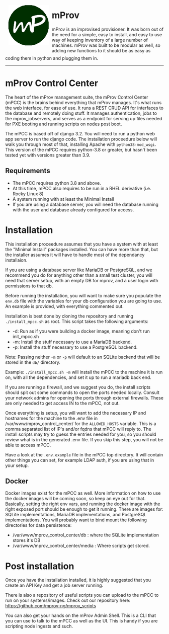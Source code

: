 [<img align="left" src="assets/images/mProvLogo.png" style="padding: 10px;" />](/)
# mProv
mProv is an improvised provisioner.  It was born out of the need for a simple, easy to install, and easy to use way of keeping inventory of
a large number of machines.  mProv was built to be modular as well, so adding new functions to it should be as easy as coding them in python
and plugging them in.  <img src="assets/images/cursor_blink.gif" />

<hr />

# mProv Control Center
The heart of the mProv management suite, the mProv Control Center (mPCC) is the brains behind everything that mProv manages.  It's what runs the web interface, for ease of use.  It runs a REST CRUD API for interfaces to the database and remotely doing stuff.  It manages authentication, jobs to the mprov_jobservers, and serves as a endpoint for serving up files needed for PXE booting and running scripts on nodes post boot.

The mPCC is based off of django 3.2.  You will need to run a python web app server to run the django code.  The installation proceedure below will walk you through most of that, installing Apache with `python38-mod_wsgi`.  This version of the mPCC requires python-3.8 or greater, but hasn't been tested yet with versions greater than 3.9.

## Requirements
- The mPCC requires python 3.8 and above.  
- At this time, mPCC also requires to be run in a RHEL derivative (i.e. Rocky Linux 8)
- A system running with at least the Minimal Install
- If you are using a database server, you will need the database running with the user and database already configured for access.

# Installation
This installation proceedure assumes that you have a system with at least the "Minimal Install" packages installed.  You can have more than that, but the installer assumes it will have to handle most of the dependancy installaion.

If you are using a database server like MariaDB or PostgreSQL, and we recommend you do for anything other than a small test cluster, you will need that server setup, with an empty DB for mprov, and a user login with permissions to that db.

Before running the installation, you will want to make sure you populate the `env.db` file with the variables for your db configuration you are going to use.  An example is provided, with everything commented out.

Installation is best done by cloning the repository and running `./install_mpcc.sh` as root.  This script takes the following arguments:

- -d: Run as if you were building a docker image, meaning don't run init_mpcc.sh
- -m: Install the stuff necessary to use a MariaDB backend.
- -p: Install the stuff necessary to use a PostgreSQL backend.

Note: Passing neither `-m` or `-p` will default to an SQLite backend that will be stored in the `db/` directory.


Example: `./install_mpcc.sh -m` will install the mPCC to the machine it is run on, with all the dependencies, and set it up to run a mariadb back end.  

If you are running a firewall, and we suggest you do, the install scripts should spit out some commands to open the ports needed locally.  Consult your network admins for opening the ports through external firewalls.  These are only needed to get access IN to the mPCC, not out.

Once everything is setup, you will want to add the necessary IP and hostnames for the machine to the .env file in /var/www/mprov_control_center/ for the `ALLOWED_HOSTS` variable.  This is a comma separated list of IP's and/or fqdns that mPCC will reply to.  The install scripts may try to guess the entries needed for you, so you should review what is in the generated .env file. If you skip this step, you will not be able to access mPCC.

Have a look at the `.env.example` file in the mPCC top directory.  It will contain other things you can set, for example LDAP auth, if you are using that in your setup.


## Docker
Docker images exist for the mPCC as well.  More information on how to use the docker images will be coming soon, so keep an eye out for that.  Basically, setting the right env vars, and running the docker image with the right exposed port should be enough to get it running.  There are images for: SQLite implementations, MariaDB implementations, and PostgreSQL implementations.  You will probably want to bind mount the following directories for data persistence:

- /var/www/mprov_control_center/db : where the SQLite implementation stores it's DB
- /var/www/mprov_control_center/media : Where scripts get stored.

# Post installation
Once you have the installation installed, it is highly suggested that you create an API Key and get a job server running.

There is also a repository of useful scripts you can upload to the mPCC to run on your systems/images.  Check out our repository here: https://github.com/mprov-ng/mprov_scripts

You can also get your hands on the mProv Admin Shell.  This is a CLI that you can use to talk to the mPCC as well as the UI.  This is handy if you are scripting node ingests and such.


